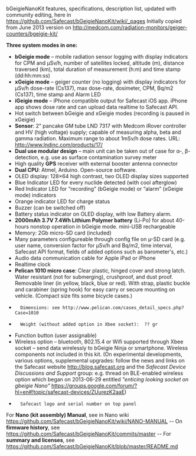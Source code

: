 bGeigieNanoKit features, specifications, description list, updated with community editing, here in https://github.com/Safecast/bGeigieNanoKit/wiki/_pages
Initially copied from June 2013 version on http://medcom.com/radiation-monitors/geiger-counters/bgeigie-kit/ 

**Three system modes in one:**
*	**bGeigie mode** – mobile radiation sensor logging with display indicators for CPM and µSv/h, number of satellites locked, altitude (m), distance traversed (km), total duration of measurement (h:m) and time stamp (dd:hh:mm:ss)
*	**xGeigie mode** – geiger counter (no logging) with display indicators for µSv/h dose-rate (Cs137), max dose-rate, dosimeter, CPM, Bq/m2 (Cs137), time stamp and Alarm LED
*	**iGeigie mode** – iPhone compatible output for Safecast iOS app. iPhone app shows dose rate and can upload data realtime to Safecast API.
*	Hot switch between bGeigie and xGeigie modes (recording is paused in xGeigie)
*	**Sensor**: 2” pancake GM tube LND 7317 with Medcom iRover controller and HV (high voltage) supply; capable of measuring alpha, beta and gamma radiation. Maximum range to about 1mSv/h dose rates. URL: http://www.lndinc.com/products/17/
*	**Dual use modular design** – main unit can be taken out of case for α-, β-detection, e.g. use as surface contamination survey meter
*	High quality **GPS** receiver with external booster antenna connector
*	**Dual CPU**: Atmel, Arduino. Open-source software.
*	OLED display: 128×64 high contrast, two OLED display sizes supported
*	Blue Indicator LED for every nuclide detected (with cool afterglow)
*	Red Indicator LED for “recording” (bGeigie mode) or “alarm” (xGeigie mode) indicators
*	Orange indicator LED for charge status
*	Buzzer (can be switched off)
*	Battery status indicator on OLED display, with low Battery alarm.
*	**2000mAh 3.7V 7.4Wh Lithium Polymer battery** (Li-Po) for about 40-hours nonstop operation in bGeigie mode. mini-USB rechargeable
*	Memory: 2Gb micro-SD card  (included)
*	Many parameters configureable through config file on µ-SD card (e.g. user name, conversion factor for µSv/h and Bq/m2, time interval, Safecast API format, fields of added options such as barometer's, etc.)
*	Audio data communication cable for Apple iPad or iPhone
*	Realtime clock
*	**Pelican 1010 micro case**:  Clear plastic, hinged cover and strong latch. Water resistant (not for submerging), crushproof, and dust proof. Removable liner (in yellow, black, blue or red). With strap, plastic buckle and carabiner (spring hook) for easy carry or secure mounting on vehicle. (Compact size fits some bicycle cases.) 
*       Dimensions: see http://www.pelican.com/cases_detail_specs.php?Case=1010 
*       Weight (without added option in Xbee socket):  ?? gr
*	Function button (user assignable)
*	Wireless option – bluetooth, 802.15.4 or Wifi supported through Xbee socket – send data wirelessly to bGeigie Ninja or smartphone. Wireless components not included in this kit. (On experimental developments, various options, supplemental upgrades: follow the news and links on the Safecast website http://blog.safecast.org and the *Safecast Device Discussions and Support* group:  e.g. thread on BLE-enabled wireless option which began on 2013-06-29 entitled *"enticing looking socket on gbeigie Nano"* https://groups.google.com/forum/?hl=en#!topic/safecast-devices/ZUurezK2aaE)
*       Safecast logo and serial number on top panel

For **Nano (kit assembly) Manual**, see in Nano wiki https://github.com/Safecast/bGeigieNanoKit/wiki/NANO-MANUAL -- On **firmware history**, see https://github.com/Safecast/bGeigieNanoKit/commits/master -- For **summary and licenses**, see https://github.com/Safecast/bGeigieNanoKit/blob/master/README.md
